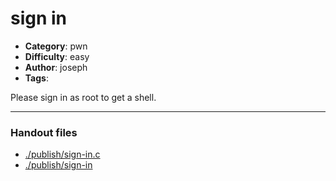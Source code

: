 sign in
======================

- **Category**: pwn
- **Difficulty**: easy
- **Author**: joseph
- **Tags**: 

Please sign in as root to get a shell.

---

### Handout files

- [./publish/sign-in.c](./publish/sign-in.c)
- [./publish/sign-in](./publish/sign-in)
